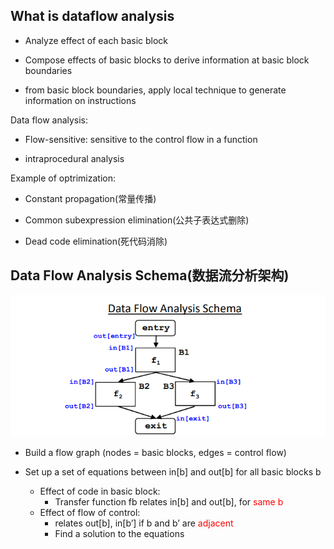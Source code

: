 ## What is dataflow analysis

* Analyze effect of each basic block

* Compose effects of basic blocks to derive information at basic block boundaries

* from basic block boundaries, apply local technique to generate information on instructions


Data flow analysis:

* Flow-sensitive: sensitive to the control flow in a function

* intraprocedural analysis

Example of optrimization:

* Constant propagation(常量传播)

* Common subexpression elimination(公共子表达式删除)

* Dead code elimination(死代码消除)


## Data Flow Analysis Schema(数据流分析架构)

![alt text](image.png)
* Build a flow graph (nodes = basic blocks, edges = control flow)

* Set up a set of equations between in[b] and out[b] for all basic blocks b

  * Effect of code in basic block:
    * Transfer function fb relates in[b] and out[b], for <font color='red'>same b</font>
  * Effect of flow of control:
    * relates out[b], in[b’] if b and b’ are <font color='red'>adjacent</font>
    * Find a solution to the equations
